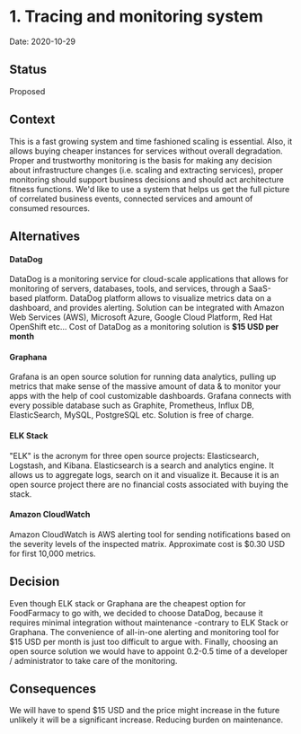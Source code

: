 # 1. Tracing and monitoring system

Date: 2020-10-29

## Status

Proposed

## Context
This is a fast growing system and time fashioned scaling is essential. Also, it allows buying cheaper instances for services without overall degradation.
Proper and trustworthy monitoring is the basis for making any decision about infrastructure changes (i.e. scaling and extracting services), proper monitoring should support business decisions and should act architecture fitness functions.
We'd like to use a system that helps us get the full picture of correlated business events, connected services and amount of consumed resources.

## Alternatives

#### DataDog

DataDog is a monitoring service for cloud-scale applications that allows for monitoring of servers, databases, tools, and services, through a SaaS-based platform.
DataDog platform allows to visualize metrics data on a dashboard, and provides alerting. Solution can be integrated with Amazon Web Services (AWS), Microsoft Azure, Google Cloud Platform, Red Hat OpenShift etc… Cost of DataDog as a monitoring solution is **$15 USD per month**

#### Graphana

Grafana is an open source solution for running data analytics, pulling up metrics that make sense of the massive amount of data & to monitor your apps with the help of cool customizable dashboards. Grafana connects with every possible database such as Graphite, Prometheus, Influx DB, ElasticSearch, MySQL, PostgreSQL etc. Solution is free of charge.

#### ELK Stack

"ELK" is the acronym for three open source projects: Elasticsearch, Logstash, and Kibana. Elasticsearch is a search and analytics engine. It allows us to aggregate logs, search on it and visualize it. Because it is an open source project there are no financial costs associated with buying the stack.

#### Amazon CloudWatch

Amazon CloudWatch is AWS alerting tool for sending notifications based on the severity levels of the inspected matrix. Approximate cost is $0.30 USD for first 10,000 metrics.

## Decision

Even though ELK stack or Graphana are the cheapest option for FoodFarmacy to go with, we decided to choose DataDog, because it requires minimal integration without maintenance -contrary to ELK Stack or Graphana. The convenience of all-in-one alerting and monitoring tool for $15 USD per month is just too difficult to argue with. Finally, choosing an open source solution we would have to appoint 0.2-0.5 time of a developer / administrator to take care of the monitoring.

## Consequences
We will have to spend $15 USD and the price might increase in the future unlikely it will be a significant increase. Reducing burden on maintenance.



